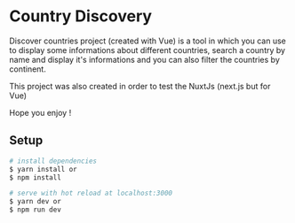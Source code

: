 # Country Discovery

Discover countries project (created with Vue) is a tool in which you can use to display some informations about different countries, search a country by name and display it's informations and you can also filter the countries by continent.

This project was also created in order to test the NuxtJs (next.js but for Vue)

Hope you enjoy !

## Setup
```bash
# install dependencies
$ yarn install or
$ npm install

# serve with hot reload at localhost:3000
$ yarn dev or
$ npm run dev